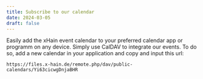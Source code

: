 ```yaml
---
title: Subscribe to our calendar
date: 2024-03-05
draft: false
---
```


Easily add the xHain event calendar to your preferred calendar app or programm on any device. Simply use CalDAV to integrate our events. To do so, add a new calendar in your application and copy and input this url:

`https://files.x-hain.de/remote.php/dav/public-calendars/Yi63cicwgDnjaBHR`

